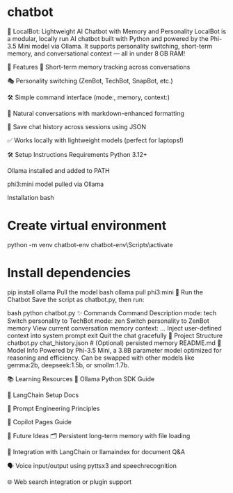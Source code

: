 # chatbot
🧠 LocalBot: Lightweight AI Chatbot with Memory and Personality
LocalBot is a modular, locally run AI chatbot built with Python and powered by the Phi-3.5 Mini model via Ollama. It supports personality switching, short-term memory, and conversational context — all in under 8 GB RAM!

🚀 Features
🧬 Short-term memory tracking across conversations

🎭 Personality switching (ZenBot, TechBot, SnapBot, etc.)

🛠️ Simple command interface (mode:, memory, context:)

💬 Natural conversations with markdown-enhanced formatting

💾 Save chat history across sessions using JSON

✅ Works locally with lightweight models (perfect for laptops!)

🛠️ Setup Instructions
Requirements
Python 3.12+

Ollama installed and added to PATH

phi3:mini model pulled via Ollama

Installation
bash
# Create virtual environment
python -m venv chatbot-env
chatbot-env\Scripts\activate

# Install dependencies
pip install ollama
Pull the model
bash
ollama pull phi3:mini
💬 Run the Chatbot
Save the script as chatbot.py, then run:

bash
python chatbot.py
✨ Commands
Command	Description
mode: tech	Switch personality to TechBot
mode: zen	Switch personality to ZenBot
memory	View current conversation memory
context: ...	Inject user-defined context into system prompt
exit	Quit the chat gracefully
📂 Project Structure
chatbot.py
chat_history.json  # (Optional) persisted memory
README.md
🧠 Model Info
Powered by Phi-3.5 Mini, a 3.8B parameter model optimized for reasoning and efficiency. Can be swapped with other models like gemma:2b, deepseek:1.5b, or smollm:1.7b.

📚 Learning Resources
🔗 Ollama Python SDK Guide

🔗 LangChain Setup Docs

🔗 Prompt Engineering Principles

🔗 Copilot Pages Guide

🤖 Future Ideas
🗂️ Persistent long-term memory with file loading

🧠 Integration with LangChain or llamaindex for document Q&A

🗣️ Voice input/output using pyttsx3 and speechrecognition

🌐 Web search integration or plugin support


